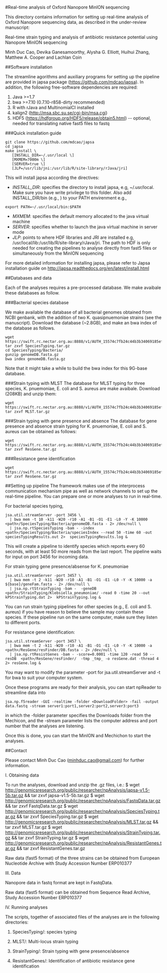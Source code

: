 
#Real-time analysis of Oxford Nanopore MinION sequencing


This directory contains information for setting up real-time analysis 
of Oxford Nanopore sequencing data, as described in the under-review 
manuscript:

Real-time strain typing and analysis of antibiotic resistance potential using 
Nanopore MinION sequencing

Minh Duc Cao, Devika Ganesamoorthy, Alysha G. Elliott, Huihui Zhang, Matthew 
A. Cooper and Lachlan Coin


##Software installation

The streamline agorithms and auxiliary programs for setting up the pipeline 
are provided in japsa package (https://github.com/mdcao/japsa). In addition, the 
following free-software dependencies are required:

 1. Java >=1.7
 2. bwa >=7.10 (0.7.10-r858-dirty recommended)
 3. R with rJava and MultinomialCI installed
 4. kalign2 (http://msa.sbc.su.se/cgi-bin/msa.cgi)
 5. HDF5 (https://hdfgroup.org/HDF5/release/obtain5.html)
 -- optional, needed for translating native fast5 files to fastq

###Quick installation guide

```
git clone https://github.com/mdcao/japsa
cd japsa
make install \
   [INSTALL_DIR=~/.usr/local \]
   [MXMEM=7000m \]
   [SERVER=true \]
   [JLP=/usr/lib/jni:/usr/lib/R/site-library/rJava/jri]
```
 
This will install japsa according the directives:

* *INSTALL_DIR*: specifies the directory to install japsa, e.g, ~/.usr/local. Make sure
 you have write privilege to this folder. Also add INSTALL_DIR/bin (e.g., )
 to your PATH envirenment e.g., 
```
export PATH=~/.usr/local/bin:$PATH
```
* *MXMEM*: specifies the default memory allocated to the java virtual machine
* *SERVER*: specifies whether to launch the java virtual machine in server mode
* *JLP*: points to where HDF libraries and JRI are installed e.g,
 /usr/local/lib:/usr/lib/R/site-library/rJava/jri. The path to HDF is only needed for
 creating the pipelines to analyse directly from fast5 files or simultaneously
 from the MinION sequencing

For more detailed information for installing japsa, please refer to  Japsa installation guide on
http://japsa.readthedocs.org/en/latest/install.html

##Databases and data

Each of the analyses requires a pre-processed database. We make avaibale these databases as follow.

###Bacterial species database

We make available the database of all bacterial genomes obtained from NCBI genbank, 
with the addition of two K. quasipnuemoniae strains (see the manuscript). Download
the database (~2.8GB), and make an bwa index of the database as follows.
```
wget https://swift.rc.nectar.org.au:8888/v1/AUTH_15574c7fb24c44b3b34069185efba190/npAnalysis/SpeciesTyping.tar.gz
tar zxvf SpeciesTyping.tar.gz
cd SpeciesTyping/Bacteria/
gunzip genomeDB.fasta.gz
bwa index genomeDB.fasta.gz
```
Note that it might take a while to build the bwa index for this 9G-base database.

###Strain typing with MLST
The database for MLST typing for three species,  K. pnuemoniae, E. coli and
S. aureus are make avaibale. Download (208KB) and unzip them:
```
wget https://swift.rc.nectar.org.au:8888/v1/AUTH_15574c7fb24c44b3b34069185efba190/npAnalysis/MLST.tar.gz
tar zxvf MLST.tar.gz
```

###Strain typing with gene presence and absence
The database for gene presence and absence strain typing for K. pnuemoniae, E. coli and
S. aureus can be obtained as follows:
```
wget https://swift.rc.nectar.org.au:8888/v1/AUTH_15574c7fb24c44b3b34069185efba190/npAnalysis/StrainTyping.tar.gz
tar zxvf ResGene.tar.gz
```

###Resistance gene identification
```
wget https://swift.rc.nectar.org.au:8888/v1/AUTH_15574c7fb24c44b3b34069185efba190/npAnalysis/ResGene.tar.gz
tar zxvf ResGene.tar.gz
```

##Setting up pipeline
The framework makes use of the interprocess communication mechanism pipe as well as network channels to set up the real-time pipeline. You can prepare one or more analyses to run in real-time.

For bacterial species typing,

```
jsa.util.streamServer -port 3456 \
  | bwa mem -t 10 -k11 -W20 -r10 -A1 -B1 -O1 -E1 -L0 -Y -K 10000 <path>/SpeciesTyping/Bacteria/genomeDB.fasta - 2> /dev/null \
  | jsa.np.rtSpeciesTyping -bam - -index <path>/SpeciesTyping/Bacteria/speciesIndex --read 50 -time 60 -out speciesTypingResults.out 2>  speciesTypingResults.log &
```
This will create a pipeline to identify 
species which reports every 60 seconds, with at least 50 more reads 
from the last report. The pipeline waits for input on port 3456 for incoming data.


For strain typing gene presence/absense for K. pneumoniae  
```
jsa.util.streamServer -port 3457 \
  | bwa mem -t 2 -k11 -W20 -r10 -A1 -B1 -O1 -E1 -L0 -Y -K 10000 -a ${base}/geneFam.fasta - 2> /dev/null \
  | jsa.np.rtStrainTyping -bam -  -geneDB <path>/StrainTyping/Klebsiella_pneumoniae/ -read 0 -time 20 --out kPStrainTyping.dat 2>  kPStrainTyping.log &
```
You can run strain typing pipelines for other species (e.g., E. coli and S. aureus) 
if you have reason to believe the sample may contain these species. If these pipeline
run on the same computer, make sure they listen to different ports.

For resistance gene identification:
```
jsa.util.streamServer -port 3457 \ 
  | bwa mem -t 2 -k11 -W20 -r10 -A1 -B1 -O1 -E1 -L0 -Y -K 10000 -a <path>/ResGene/resFinder/DB.fasta - 2> /dev/null \
  | jsa.np.rtResistGenes -bam - -score=0.0001 -time 120 -read 50 --resDB  <path>/ResGene/resFinder/  -tmp _tmp_ -o resGene.dat -thread 4  2> resGene.log &

```

You may want to modify the parameter -port for  jsa.util.streamServer 
and -t for bwa to suit your computer system. 

Once these programs are ready for their analysis, you can start npReader to 
streamline data into 

```
jsa.np.f5reader -GUI -realtime -folder <DownloadFolder> -fail -output data.fastq -stream server1:port1,server2:port2,server3:port3
```
in which the -folder parameter specifies the Downloads folder from the Mechicon, and the -stream parameter
lists the computer address and port number that the analyses are listening.

Once this is done, you can start the MinION and Mechichon to start the analyses.



##Contact

Please contact Minh Duc Cao (minhduc.cao@gmail.com) for further information.


I. Obtaining data

To run the analyses, download and unzip the .gz files, i.e.:
$ wget http://genomicsresearch.org/public/researcher/npAnalysis/japsa-v1.5-5b.tar.gz && tar zxvf japsa-v1.5-5b.tar.gz
$ wget http://genomicsresearch.org/public/researcher/npAnalysis/FastqData.tar.gz && tar zxvf FastqData.tar.gz
$ wget http://genomicsresearch.org/public/researcher/npAnalysis/SpeciesTyping.tar.gz && tar zxvf SpeciesTyping.tar.gz
$ wget http://genomicsresearch.org/public/researcher/npAnalysis/MLST.tar.gz && tar zxvf MLST.tar.gz
$ wget http://genomicsresearch.org/public/researcher/npAnalysis/StrainTyping.tar.gz && tar zxvf StrainTyping.tar.gz
$ wget http://genomicsresearch.org/public/researcher/npAnalysis/ResistantGenes.tar.gz && tar zxvf ResistantGenes.tar.gz

Raw data (fast5 format) of the three strains can be obtained from European Nucleotide Archive with Study Accession Number ERP010377

III. Data

Nanopore data in fastq format are kept in FastqData.

Raw data (fast5 format) can be obtained from Sequence Read Archive, Study Accession
Number ERP010377


IV. Running analyses

The scripts, together of associated files of the analyses are in the following directories:

 1. SpeciesTyping/: species typing

 2. MLST/: Multi-locus strain typing

 3. StrainTyping/: Strain typing with gene presence/absence

 4. ResistantGenes/: Identification of antibiotic resistance gene identification

